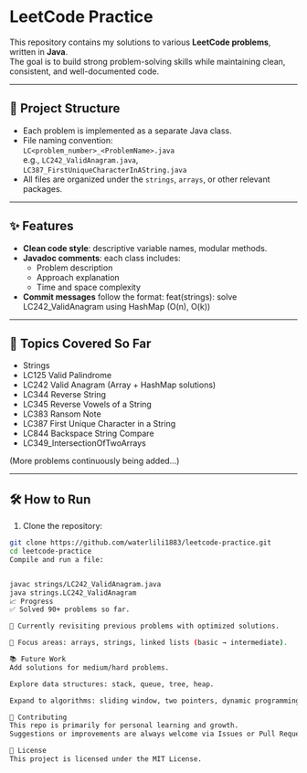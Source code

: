 # LeetCode Practice

This repository contains my solutions to various **LeetCode problems**, written in **Java**.  
The goal is to build strong problem-solving skills while maintaining clean, consistent, and well-documented code.

---

## 📂 Project Structure
- Each problem is implemented as a separate Java class.
- File naming convention:  
  `LC<problem_number>_<ProblemName>.java`  
  e.g., `LC242_ValidAnagram.java`, `LC387_FirstUniqueCharacterInAString.java`
- All files are organized under the `strings`, `arrays`, or other relevant packages.

---

## ✨ Features
- **Clean code style**: descriptive variable names, modular methods.
- **Javadoc comments**: each class includes:
  - Problem description
  - Approach explanation
  - Time and space complexity
- **Commit messages** follow the format:
feat(strings): solve LC242_ValidAnagram using HashMap (O(n), O(k))


---

## 🚀 Topics Covered So Far
- Strings  
- LC125 Valid Palindrome  
- LC242 Valid Anagram (Array + HashMap solutions)  
- LC344 Reverse String  
- LC345 Reverse Vowels of a String  
- LC383 Ransom Note  
- LC387 First Unique Character in a String  
- LC844 Backspace String Compare
- LC349_IntersectionOfTwoArrays


(More problems continuously being added...)

---

## 🛠️ How to Run
1. Clone the repository:
 ```bash
 git clone https://github.com/waterlili1883/leetcode-practice.git
 cd leetcode-practice
Compile and run a file:


javac strings/LC242_ValidAnagram.java
java strings.LC242_ValidAnagram
📈 Progress
✅ Solved 90+ problems so far.

🔄 Currently revisiting previous problems with optimized solutions.

🎯 Focus areas: arrays, strings, linked lists (basic → intermediate).

📚 Future Work
Add solutions for medium/hard problems.

Explore data structures: stack, queue, tree, heap.

Expand to algorithms: sliding window, two pointers, dynamic programming.

🤝 Contributing
This repo is primarily for personal learning and growth.
Suggestions or improvements are always welcome via Issues or Pull Requests.

📝 License
This project is licensed under the MIT License.
